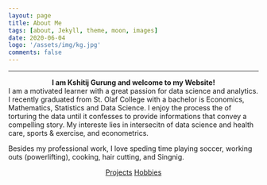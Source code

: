 ```yaml
---
layout: page
title: About Me
tags: [about, Jekyll, theme, moon, images]
date: 2020-06-04
logo: '/assets/img/kg.jpg'
comments: false
---
```

<hr />
<strong> <center> I am Kshitij Gurung and welcome to my Website!</center></strong> 
I am a motivated learner with a great passion for data science and analytics. I recently graduated from St. Olaf College with a bachelor is Economics, Mathematics, Statistics and Data Science. I enjoy the process the of torturing the data until it confesses to provide informations that convey a compelling story. My intereste lies in intersecitn of data science and health care, sports & exercise, and econometrics. 

Besides my professional work, I love speding time playing soccer, working outs (powerlifting), cooking, hair cutting, and Singnig. 

<center>
    <div class="btn-group">
        <a href="https://gurungkshitij.github.io//posts/" class="btn btn-success">Projects</a>
        <a href="https://gurungkshitij.github.io/projects/" class="btn btn-info"> Hobbies</a>
    </div>
</center>
